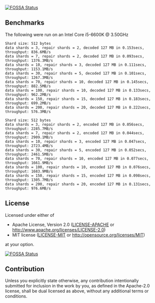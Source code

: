 [![FOSSA Status](https://app.fossa.io/api/projects/git%2Bgithub.com%2Fcberner%2Ferasure-coding.svg?type=shield)](https://app.fossa.io/projects/git%2Bgithub.com%2Fcberner%2Ferasure-coding?ref=badge_shield)

## Benchmarks

The following were run on an Intel Core i5-6600K @ 3.50GHz

```
Shard size: 512 bytes
data shards = 3, repair shards = 2, decoded 127 MB in 0.153secs, throughput: 836.6MB/s
data shards = 7, repair shards = 2, decoded 127 MB in 0.093secs, throughput: 1376.3MB/s
data shards = 10, repair shards = 3, decoded 127 MB in 0.111secs, throughput: 1153.1MB/s
data shards = 30, repair shards = 5, decoded 127 MB in 0.101secs, throughput: 1267.3MB/s
data shards = 70, repair shards = 10, decoded 127 MB in 0.145secs, throughput: 882.5MB/s
data shards = 100, repair shards = 10, decoded 127 MB in 0.133secs, throughput: 962.2MB/s
data shards = 150, repair shards = 15, decoded 127 MB in 0.183secs, throughput: 699.2MB/s
data shards = 200, repair shards = 20, decoded 127 MB in 0.222secs, throughput: 576.3MB/s

Shard size: 512 bytes
data shards = 3, repair shards = 2, encoded 127 MB in 0.056secs, throughput: 2285.7MB/s
data shards = 7, repair shards = 2, encoded 127 MB in 0.044secs, throughput: 2909.1MB/s
data shards = 10, repair shards = 3, encoded 127 MB in 0.047secs, throughput: 2723.4MB/s
data shards = 30, repair shards = 5, encoded 127 MB in 0.052secs, throughput: 2461.5MB/s
data shards = 70, repair shards = 10, encoded 127 MB in 0.077secs, throughput: 1661.9MB/s
data shards = 100, repair shards = 10, encoded 127 MB in 0.076secs, throughput: 1683.9MB/s
data shards = 150, repair shards = 15, encoded 127 MB in 0.098secs, throughput: 1305.7MB/s
data shards = 200, repair shards = 20, encoded 127 MB in 0.131secs, throughput: 976.6MB/s
```
## License

Licensed under either of

 * Apache License, Version 2.0
   ([LICENSE-APACHE](LICENSE-APACHE) or http://www.apache.org/licenses/LICENSE-2.0)
 * MIT license
   ([LICENSE-MIT](LICENSE-MIT) or http://opensource.org/licenses/MIT)

at your option.


[![FOSSA Status](https://app.fossa.io/api/projects/git%2Bgithub.com%2Fcberner%2Ferasure-coding.svg?type=large)](https://app.fossa.io/projects/git%2Bgithub.com%2Fcberner%2Ferasure-coding?ref=badge_large)

## Contribution

Unless you explicitly state otherwise, any contribution intentionally submitted
for inclusion in the work by you, as defined in the Apache-2.0 license, shall be
dual licensed as above, without any additional terms or conditions.